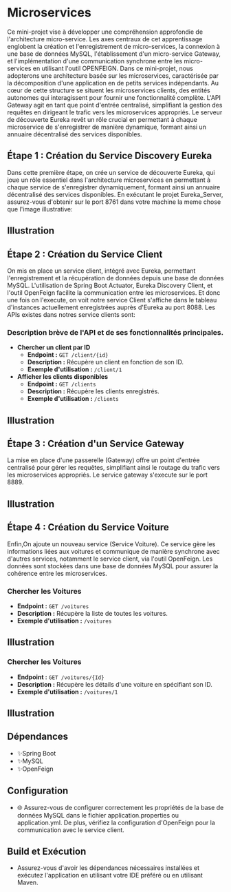 # Microservices
Ce mini-projet vise à développer une compréhension approfondie de l'architecture micro-service.
Les axes centraux de cet apprentissage englobent la création et l'enregistrement de micro-services, la connexion à une base de données MySQL, 
l'établissement d'un micro-service Gateway, et l'implémentation d'une communication synchrone entre les micro-services en utilisant l'outil OPENFEIGN.
Dans ce mini-projet, nous adopterons une architecture basée sur les microservices, caractérisée par la décomposition d'une application en de petits services indépendants.
Au cœur de cette structure se situent les microservices clients, des entités autonomes qui interagissent pour fournir une fonctionnalité complète. 
L'API Gateway agit en tant que point d'entrée centralisé, simplifiant la gestion des requêtes en dirigeant le trafic vers les microservices appropriés. 
Le serveur de découverte Eureka revêt un rôle crucial en permettant à chaque microservice de s'enregistrer de manière dynamique, 
formant ainsi un annuaire décentralisé des services disponibles.
## Étape 1 : Création du Service Discovery Eureka
Dans cette première étape, on crée un service de découverte Eureka, qui joue un rôle essentiel dans l'architecture microservices en permettant à chaque service de s'enregistrer dynamiquement, 
formant ainsi un annuaire décentralisé des services disponibles. En exécutant le projet Eureka_Server, assurez-vous d'obtenir sur le port 8761 dans votre machine la meme chose que l'image illustrative:
## Illustration
## Étape 2 : Création du Service Client
On mis en place un service client, intégré avec Eureka, permettant l'enregistrement et la récupération de données depuis une base de données MySQL. 
L'utilisation de Spring Boot Actuator, Eureka Discovery Client, et l'outil OpenFeign facilite la communication entre les microservices. Et donc une fois on l'execute, on voit notre service
Client s'affiche dans le tableau d'instances actuellement enregistrées auprès d'Eureka au port 8088. Les APIs existes dans notres service clients sont:
### Description brève de l'API et de ses fonctionnalités principales.
- **Chercher un client par ID**
  - **Endpoint :** `GET /client/{id}`
  - **Description :** Récupère un client en fonction de son ID.
  - **Exemple d'utilisation :** `/client/1`
- **Afficher les clients disponibles**
  - **Endpoint :** `GET /clients`
  - **Description :** Récupère les clients enregistrés.
  - **Exemple d'utilisation :** `/clients`
## Illustration

## Étape 3 : Création d'un Service Gateway
La mise en place d'une passerelle (Gateway) offre un point d'entrée centralisé pour gérer les requêtes, simplifiant ainsi le routage du trafic vers les microservices appropriés. 
Le service gateway s'execute sur le port 8889.
## Illustration
## Étape 4 : Création du Service Voiture
Enfin,On ajoute un nouveau service (Service Voiture). Ce service gère les informations liées aux voitures et communique de manière synchrone avec d'autres services, notamment le service client, via l'outil OpenFeign.
Les données sont stockées dans une base de données MySQL pour assurer la cohérence entre les microservices.
### Chercher les Voitures
- **Endpoint :** `GET /voitures`
- **Description :** Récupère la liste de toutes les voitures.
- **Exemple d'utilisation :** `/voitures`
## Illustration
### Chercher les Voitures
- **Endpoint :** `GET /voitures/{Id}`
- **Description :** Récupère les détails d'une voiture en spécifiant son ID.
- **Exemple d'utilisation :** `/voitures/1`
## Illustration
## Dépendances
- ✨Spring Boot
- ✨MySQL
- ✨OpenFeign
## Configuration
- 🌐 Assurez-vous de configurer correctement les propriétés de la base de données MySQL dans le fichier application.properties ou application.yml. De plus, vérifiez la configuration d'OpenFeign pour la communication avec le service client.

## Build et Exécution
- Assurez-vous d'avoir les dépendances nécessaires installées et exécutez l'application en utilisant votre IDE préféré ou en utilisant Maven.



